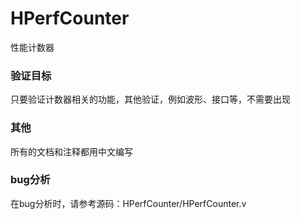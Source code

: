 
# HPerfCounter

性能计数器

### 验证目标

只要验证计数器相关的功能，其他验证，例如波形、接口等，不需要出现

### 其他

所有的文档和注释都用中文编写

### bug分析

在bug分析时，请参考源码：HPerfCounter/HPerfCounter.v
